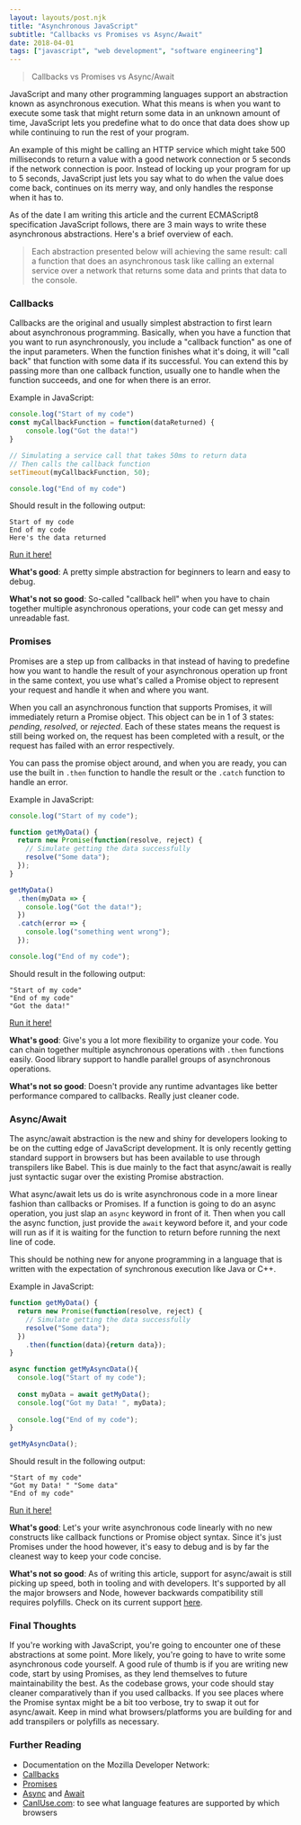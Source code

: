 ```yaml
---
layout: layouts/post.njk
title: "Asynchronous JavaScript"
subtitle: "Callbacks vs Promises vs Async/Await"
date: 2018-04-01
tags: ["javascript", "web development", "software engineering"]
---
```


> Callbacks vs Promises vs Async/Await

JavaScript and many other programming languages support an abstraction known as asynchronous execution. What this means is when you want to execute some task that might return some data in an unknown amount of time, JavaScript lets you predefine what to do once that data does show up while continuing to run the rest of your program.

An example of this might be calling an HTTP service which might take 500 milliseconds to return a value with a good network connection or 5 seconds if the network connection is poor. Instead of locking up your program for up to 5 seconds, JavaScript just lets you say what to do when the value does come back, continues on its merry way, and only handles the response when it has to.

As of the date I am writing this article and the current ECMAScript8 specification JavaScript follows, there are 3 main ways to write these asynchronous abstractions. Here's a brief overview of each.

> Each abstraction presented below will achieving the same result: call a function that does an asynchronous task like calling an external service over a network that returns some data and prints that data to the console.

### Callbacks

Callbacks are the original and usually simplest abstraction to first learn about asynchronous programming. Basically, when you have a function that you want to run asynchronously, you include a "callback function" as one of the input parameters. When the function finishes what it's doing, it will "call back" that function with some data if its successful. You can extend this by passing more than one callback function, usually one to handle when the function succeeds, and one for when there is an error.

Example in JavaScript:

```javascript
console.log("Start of my code")
const myCallbackFunction = function(dataReturned) {
    console.log("Got the data!")
}

// Simulating a service call that takes 50ms to return data
// Then calls the callback function
setTimeout(myCallbackFunction, 50);

console.log("End of my code")
```

Should result in the following output:
```
Start of my code
End of my code
Here's the data returned
```

[Run it here!](https://codepen.io/Nirespire/pen/QmrxgZ)

**What's good**: A pretty simple abstraction for beginners to learn and easy to debug.

**What's not so good**: So-called "callback hell" when you have to chain together multiple asynchronous operations, your code can get messy and unreadable fast.

### Promises

Promises are a step up from callbacks in that instead of having to predefine how you want to handle the result of your asynchronous operation up front in the same context, you use what's called a Promise object to represent your request and handle it when and where you want.

When you call an asynchronous function that supports Promises, it will immediately return a Promise object. This object can be in 1 of 3 states: *pending*, *resolved*, or *rejected*. Each of these states means the request is still being worked on, the request has been completed with a result, or the request has failed with an error respectively.

You can pass the promise object around, and when you are ready, you can use the built in `.then` function to handle the result or the `.catch` function to handle an error.

Example in JavaScript:

```javascript
console.log("Start of my code");

function getMyData() {
  return new Promise(function(resolve, reject) {
    // Simulate getting the data successfully
    resolve("Some data");
  });
}

getMyData()
  .then(myData => {
    console.log("Got the data!");
  })
  .catch(error => {
    console.log("something went wrong");
  });

console.log("End of my code");
```

Should result in the following output:
```
"Start of my code"
"End of my code"
"Got the data!"
```

[Run it here!](https://codepen.io/Nirespire/pen/dmeppB)

**What's good**: Give's you a lot more flexibility to organize your code. You can chain together multiple asynchronous operations with `.then` functions easily. Good library support to handle parallel groups of asynchronous operations.

**What's not so good**: Doesn't provide any runtime advantages like better performance compared to callbacks. Really just cleaner code.

### Async/Await

The async/await abstraction is the new and shiny for developers looking to be on the cutting edge of JavaScript development. It is only recently getting standard support in browsers but has been available to use through transpilers like Babel. This is due mainly to the fact that async/await is really just syntactic sugar over the existing Promise abstraction.

What async/await lets us do is write asynchronous code in a more linear fashion than callbacks or Promises. If a function is going to do an async operation, you just slap an `async` keyword in front of it. Then when you call the async function, just provide the `await` keyword before it, and your code will run as if it is waiting for the function to return before running the next line of code.

This should be nothing new for anyone programming in a language that is written with the expectation of synchronous execution like Java or C++.

Example in JavaScript:

```javascript
function getMyData() {
  return new Promise(function(resolve, reject) {
    // Simulate getting the data successfully
    resolve("Some data");
  })
    .then(function(data){return data});
}

async function getMyAsyncData(){
  console.log("Start of my code");
  
  const myData = await getMyData();
  console.log("Got my Data! ", myData);
  
  console.log("End of my code");
}

getMyAsyncData();
```

Should result in the following output:
```
"Start of my code"
"Got my Data! " "Some data"
"End of my code"
```

[Run it here!](https://codepen.io/Nirespire/pen/aYGmBQ)

**What's good**: Let's your write asynchronous code linearly with no new constructs like callback functions or Promise object syntax. Since it's just Promises under the hood however, it's easy to debug and is by far the cleanest way to keep your code concise.

**What's not so good**: As of writing this article, support for async/await is still picking up speed, both in tooling and with developers. It's supported by all the major browsers and Node, however backwards compatibility still requires polyfills. Check on its current support [here](https://caniuse.com/#feat=async-functions).

### Final Thoughts

If you're working with JavaScript, you're going to encounter one of these abstractions at some point. More likely, you're going to have to write some asynchronous code yourself. A good rule of thumb is if you are writing new code, start by using Promises, as they lend themselves to future maintainability the best. As the codebase grows, your code should stay cleaner comparatively than if you used callbacks. If you see places where the Promise syntax might be a bit too verbose, try to swap it out for async/await. Keep in mind what browsers/platforms you are building for and add transpilers or polyfills as necessary.

### Further Reading

* Documentation on the Mozilla Developer Network:
* [Callbacks](https://developer.mozilla.org/en-US/docs/Glossary/Callback_function)
* [Promises](https://developer.mozilla.org/en-US/docs/Web/JavaScript/Reference/Global_Objects/Promise)
* [Async](https://developer.mozilla.org/en-US/docs/Web/JavaScript/Reference/Statements/async_function) and [Await](https://developer.mozilla.org/en-US/docs/Web/JavaScript/Reference/Operators/await)
* [CanIUse.com](https://caniuse.com): to see what language features are supported by which browsers